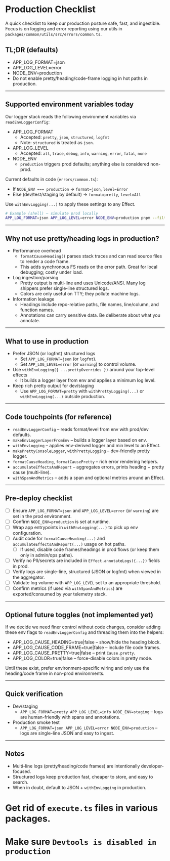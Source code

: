 # Production Checklist

A quick checklist to keep our production posture safe, fast, and ingestible. Focus is on logging and error reporting using our utils in `packages/common/utils/src/errors/common.ts`.

## TL;DR (defaults)

- APP_LOG_FORMAT=json
- APP_LOG_LEVEL=error
- NODE_ENV=production
- Do not enable pretty/heading/code-frame logging in hot paths in production.

---

## Supported environment variables today

Our logger stack reads the following environment variables via `readEnvLoggerConfig`:

- APP_LOG_FORMAT
  - Accepted: `pretty`, `json`, `structured`, `logfmt`
  - Note: `structured` is treated as `json`.
- APP_LOG_LEVEL
  - Accepted: `all`, `trace`, `debug`, `info`, `warning`, `error`, `fatal`, `none`
- NODE_ENV
  - `production` triggers prod defaults; anything else is considered non-prod.

Current defaults in code (`errors/common.ts`):

- If `NODE_ENV === production` → `format=json`, `level=Error`
- Else (dev/test/staging by default) → `format=pretty`, `level=All`

Use `withEnvLogging(...)` to apply these settings to any Effect.

```bash
# Example (shell) – simulate prod locally
APP_LOG_FORMAT=json APP_LOG_LEVEL=error NODE_ENV=production pnpm --filter @beep/server start
```

---

## Why not use pretty/heading logs in production?

- Performance overhead
  - `formatCauseHeading()` parses stack traces and can read source files to render a code frame.
  - This adds synchronous FS reads on the error path. Great for local debugging; costly under load.
- Log ingestion/parsing
  - Pretty output is multi-line and uses Unicode/ANSI. Many log shippers prefer single‑line structured logs.
  - Colors are only useful on TTY; they pollute machine logs.
- Information leakage
  - Headings include repo-relative paths, file names, line/column, and function names.
  - Annotations can carry sensitive data. Be deliberate about what you annotate.

---

## What to use in production

- Prefer JSON (or logfmt) structured logs
  - Set `APP_LOG_FORMAT=json` (or `logfmt`).
  - Set `APP_LOG_LEVEL=error` (or `warning`) to control volume.
- Use `withEnvLogging({ ...prettyOverrides })` around your top-level effects
  - It builds a logger layer from env and applies a minimum log level.
- Keep rich pretty output for dev/staging
  - Use `APP_LOG_FORMAT=pretty` with `withPrettyLogging(...)` or `withEnvLogging(...)` outside production.

---

## Code touchpoints (for reference)

- `readEnvLoggerConfig` – reads format/level from env with prod/dev defaults.
- `makeEnvLoggerLayerFromEnv` – builds a logger layer based on env.
- `withEnvLogging` – applies env-derived logger and min level to an Effect.
- `makePrettyConsoleLogger`, `withPrettyLogging` – dev-friendly pretty logger.
- `formatCauseHeading`, `formatCausePretty` – rich error rendering helpers.
- `accumulateEffectsAndReport` – aggregates errors, prints heading + pretty cause (multi-line).
- `withSpanAndMetrics` – adds a span and optional metrics around an Effect.

---

## Pre-deploy checklist

- [ ] Ensure `APP_LOG_FORMAT=json` and `APP_LOG_LEVEL=error` (or `warning`) are set in the prod environment.
- [ ] Confirm `NODE_ENV=production` is set at runtime.
- [ ] Wrap app entrypoints in `withEnvLogging(...)` to pick up env configuration.
- [ ] Audit code for `formatCauseHeading(...)` and `accumulateEffectsAndReport(...)` usage on hot paths.
  - [ ] If used, disable code frames/headings in prod flows (or keep them only in admin/ops paths).
- [ ] Verify no PII/secrets are included in `Effect.annotateLogs({...})` fields in prod.
- [ ] Verify logs are single-line, structured (JSON or logfmt) when viewed in the aggregator.
- [ ] Validate log volume with `APP_LOG_LEVEL` set to an appropriate threshold.
- [ ] Confirm metrics (if used via `withSpanAndMetrics`) are exported/consumed by your telemetry stack.

---

## Optional future toggles (not implemented yet)

If we decide we need finer control without code changes, consider adding these env flags to `readEnvLoggerConfig` and threading them into the helpers:

- APP_LOG_CAUSE_HEADING=true|false – show/hide the heading block.
- APP_LOG_CAUSE_CODE_FRAME=true|false – include file code frames.
- APP_LOG_CAUSE_PRETTY=true|false – print `Cause.pretty`.
- APP_LOG_COLOR=true|false – force-disable colors in pretty mode.

Until these exist, prefer environment-specific wiring and only use the heading/code frame in non-prod environments.

---

## Quick verification

- Dev/staging
  - `APP_LOG_FORMAT=pretty APP_LOG_LEVEL=info NODE_ENV=staging` – logs are human-friendly with spans and annotations.
- Production smoke test
  - `APP_LOG_FORMAT=json APP_LOG_LEVEL=error NODE_ENV=production` – logs are single-line JSON and easy to ingest.

---

## Notes

- Multi-line logs (pretty/heading/code frames) are intentionally developer-focused.
- Structured logs keep production fast, cheaper to store, and easy to search.
- When in doubt, default to JSON + `withEnvLogging` in production.


# Get rid of `execute.ts` files in various packages.


# Make sure `Devtools is disabled in production`
